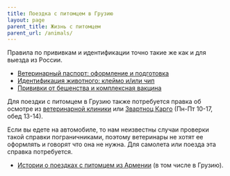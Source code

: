 ```yaml
---
title: Поездка с питомцем в Грузию
layout: page
parent_title: Жизнь с питомцем
parent_url: /animals/
---
```


Правила по прививкам и идентификации точно такие же как и для выезда из России.

- [Ветеринарный паспорт: оформление и подготовка](documents.md#vetpassport)
- [Идентификация животного: клеймо и/или чип](documents.md#chip)
- [Прививки от бешенства и комплексная вакцина](documents.md#vaccines)

Для поездки с питомцем в Грузию также потребуется правка об осмотре из
[ветеринарной клиники](vetclinics.md) или
[Звартноц Карго](https://yandex.ru/maps/org/zvartnots_cargo_terminal/158938732784/) (Пн-Пт 10-17, обед 13-14).

Если вы едете на автомобиле, то нам неизвестны случаи проверки такой справки пограничниками, поэтому ветеринары не
хотят ее оформлять и говорят что она не нужна. Для самолета или поезда эта справка потребуется.

- [Истории о поездках с питомцем из Армении](./stories/from-armenia.md) (в том числе в Грузию).
